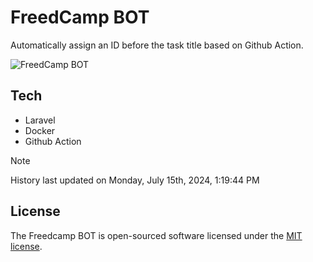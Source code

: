 # FreedCamp BOT

Automatically assign an ID before the task title based on Github Action.

![FreedCamp BOT](https://repository-images.githubusercontent.com/737932867/7d34798b-2680-471c-b089-a78a718d3d6a)

## Tech

- Laravel
- Docker
- Github Action

> [!NOTE]  
> History last updated on Monday, July 15th, 2024, 1:19:44 PM

## License

The Freedcamp BOT is open-sourced software licensed under the [MIT license](https://opensource.org/licenses/MIT).
